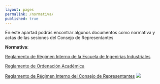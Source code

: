 ```yaml
---
layout: pages
permalink: /normativa/
published: true
---
```

En este apartad podrás encontrar algunos documentos como normativa y actas de las sesiones del Consejo de Representantes

**Normativa:**

[Reglamento de Régimen Interno de la Escuela de Ingenirías Industriales](https://www.eii.uva.es/escuela/documentos/filesNormativa/Eii_reglamento_interno.pdf)

[Reglamento de Ordenación Académica](http://www.uva.es/export/sites/uva/1.lauva/1.04.secretariageneral/_documentos/VII.4.Reglamento-de-Ordenacion-Academica.pdf)

[Reglamento de Régimen Interno del Consejo de Representantes](![]({{site.baseurl}}/))
![]({{site.baseurl}}/)